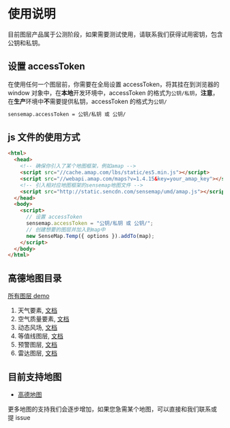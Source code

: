 # 使用说明

目前图层产品属于公测阶段，如果需要测试使用，请联系我们获得试用密钥，包含公钥和私钥。

## 设置 accessToken

在使用任何一个图层前，你需要在全局设置 accessToken，将其挂在到浏览器的 window 对象中，在**本地**开发环境中，accessToken 的格式为`公钥/私钥`，**注意**，在**生产**环境中**不**需要提供私钥，accessToken 的格式为`公钥/`

```html
sensemap.accessToken = 公钥/私钥 或 公钥/
```

## js 文件的使用方式

```html
<html>
  <head>
    <!-- 确保你引入了某个地图框架，例如amap -->
    <script src="//cache.amap.com/lbs/static/es5.min.js"></script>
    <script src="//webapi.amap.com/maps?v=1.4.15&key=your_amap_key"></script>
    <!-- 引入相对应地图框架的sensemap地图文件 -->
    <script src="http://static.sencdn.com/sensemap/umd/amap.js"></script>
  </head>
  <body>
    <script>
      // 设置 accessToken
      sensemap.accessToken = "公钥/私钥 或 公钥/";
      // 创建想要的图层并加入到map中
      new SenseMap.Temp({ options }).addTo(map);
    </script>
  </body>
</html>
```

## 高德地图目录

[所有图层 demo](http://map.seniverse.com/examples/map/temp/index.html)

1. 天气要素, [文档](./docs/weather.md)
2. 空气质量要素, [文档](./docs/air.md)
3. 动态风场, [文档](./docs/windy.md)
4. 等值线图层, [文档](./docs/contour.md)
5. 预警图层, [文档](./docs/alarm.md)
6. 雷达图层, [文档](./docs/radar.md)

## 目前支持地图

- [高德地图](https://lbs.amap.com/api/javascript-api/summary)

更多地图的支持我们会逐步增加，如果您急需某个地图，可以直接和我们联系或 提 issue
